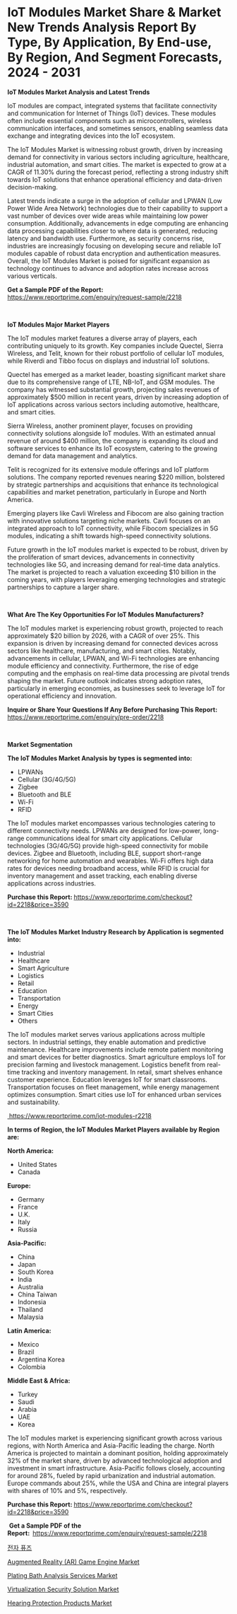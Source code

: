<p><h1>IoT Modules Market Share & Market New Trends Analysis Report By Type, By Application, By End-use, By Region, And Segment Forecasts, 2024 - 2031</h1></p><p><strong>IoT Modules Market Analysis and Latest Trends</strong></p>
<p><p>IoT modules are compact, integrated systems that facilitate connectivity and communication for Internet of Things (IoT) devices. These modules often include essential components such as microcontrollers, wireless communication interfaces, and sometimes sensors, enabling seamless data exchange and integrating devices into the IoT ecosystem. </p><p>The IoT Modules Market is witnessing robust growth, driven by increasing demand for connectivity in various sectors including agriculture, healthcare, industrial automation, and smart cities. The market is expected to grow at a CAGR of 11.30% during the forecast period, reflecting a strong industry shift towards IoT solutions that enhance operational efficiency and data-driven decision-making. </p><p>Latest trends indicate a surge in the adoption of cellular and LPWAN (Low Power Wide Area Network) technologies due to their capability to support a vast number of devices over wide areas while maintaining low power consumption. Additionally, advancements in edge computing are enhancing data processing capabilities closer to where data is generated, reducing latency and bandwidth use. Furthermore, as security concerns rise, industries are increasingly focusing on developing secure and reliable IoT modules capable of robust data encryption and authentication measures. Overall, the IoT Modules Market is poised for significant expansion as technology continues to advance and adoption rates increase across various verticals.</p></p>
<p><strong>Get a Sample PDF of the Report:&nbsp;</strong> <a href="https://www.reportprime.com/enquiry/request-sample/2218">https://www.reportprime.com/enquiry/request-sample/2218</a></p>
<p>&nbsp;</p>
<p><strong>IoT Modules Major Market Players</strong></p>
<p><p>The IoT modules market features a diverse array of players, each contributing uniquely to its growth. Key companies include Quectel, Sierra Wireless, and Telit, known for their robust portfolio of cellular IoT modules, while Riverdi and Tibbo focus on displays and industrial IoT solutions.</p><p>Quectel has emerged as a market leader, boasting significant market share due to its comprehensive range of LTE, NB-IoT, and GSM modules. The company has witnessed substantial growth, projecting sales revenues of approximately $500 million in recent years, driven by increasing adoption of IoT applications across various sectors including automotive, healthcare, and smart cities.</p><p>Sierra Wireless, another prominent player, focuses on providing connectivity solutions alongside IoT modules. With an estimated annual revenue of around $400 million, the company is expanding its cloud and software services to enhance its IoT ecosystem, catering to the growing demand for data management and analytics.</p><p>Telit is recognized for its extensive module offerings and IoT platform solutions. The company reported revenues nearing $220 million, bolstered by strategic partnerships and acquisitions that enhance its technological capabilities and market penetration, particularly in Europe and North America.</p><p>Emerging players like Cavli Wireless and Fibocom are also gaining traction with innovative solutions targeting niche markets. Cavli focuses on an integrated approach to IoT connectivity, while Fibocom specializes in 5G modules, indicating a shift towards high-speed connectivity solutions.</p><p>Future growth in the IoT modules market is expected to be robust, driven by the proliferation of smart devices, advancements in connectivity technologies like 5G, and increasing demand for real-time data analytics. The market is projected to reach a valuation exceeding $10 billion in the coming years, with players leveraging emerging technologies and strategic partnerships to capture a larger share.</p></p>
<p>&nbsp;</p>
<p><strong>What Are The Key Opportunities For IoT Modules Manufacturers?</strong></p>
<p><p>The IoT modules market is experiencing robust growth, projected to reach approximately $20 billion by 2026, with a CAGR of over 25%. This expansion is driven by increasing demand for connected devices across sectors like healthcare, manufacturing, and smart cities. Notably, advancements in cellular, LPWAN, and Wi-Fi technologies are enhancing module efficiency and connectivity. Furthermore, the rise of edge computing and the emphasis on real-time data processing are pivotal trends shaping the market. Future outlook indicates strong adoption rates, particularly in emerging economies, as businesses seek to leverage IoT for operational efficiency and innovation.</p></p>
<p><strong>Inquire or Share Your Questions If Any Before Purchasing This Report:</strong> <a href="https://www.reportprime.com/enquiry/pre-order/2218">https://www.reportprime.com/enquiry/pre-order/2218</a></p>
<p>&nbsp;</p>
<p><strong>Market Segmentation</strong></p>
<p><strong>The IoT Modules Market Analysis by types is segmented into:</strong></p>
<p><ul><li>LPWANs</li><li>Cellular (3G/4G/5G)</li><li>Zigbee</li><li>Bluetooth and BLE</li><li>Wi-Fi</li><li>RFID</li></ul></p>
<p><p>The IoT modules market encompasses various technologies catering to different connectivity needs. LPWANs are designed for low-power, long-range communications ideal for smart city applications. Cellular technologies (3G/4G/5G) provide high-speed connectivity for mobile devices. Zigbee and Bluetooth, including BLE, support short-range networking for home automation and wearables. Wi-Fi offers high data rates for devices needing broadband access, while RFID is crucial for inventory management and asset tracking, each enabling diverse applications across industries.</p></p>
<p><strong>Purchase this Report:&nbsp;</strong><a href="https://www.reportprime.com/checkout?id=2218&price=3590">https://www.reportprime.com/checkout?id=2218&price=3590</a></p>
<p>&nbsp;</p>
<p><strong>The IoT Modules Market Industry Research by Application is segmented into:</strong></p>
<p><ul><li>Industrial</li><li>Healthcare</li><li>Smart Agriculture</li><li>Logistics</li><li>Retail</li><li>Education</li><li>Transportation</li><li>Energy</li><li>Smart Cities</li><li>Others</li></ul></p>
<p><p>The IoT modules market serves various applications across multiple sectors. In industrial settings, they enable automation and predictive maintenance. Healthcare improvements include remote patient monitoring and smart devices for better diagnostics. Smart agriculture employs IoT for precision farming and livestock management. Logistics benefit from real-time tracking and inventory management. In retail, smart shelves enhance customer experience. Education leverages IoT for smart classrooms. Transportation focuses on fleet management, while energy management optimizes consumption. Smart cities use IoT for enhanced urban services and sustainability.</p></p>
<p><a href="https://www.reportprime.com/iot-modules-r2218">&nbsp;https://www.reportprime.com/iot-modules-r2218</a></p>
<p><strong>In terms of Region, the IoT Modules Market Players available by Region are:</strong></p>
<p>
    <p> <strong> North America: </strong>
        <ul>
            <li>United States</li>
            <li>Canada</li>
        </ul>
        </p> 
    <p> <strong> Europe: </strong>
        <ul>
            <li>Germany</li>
            <li>France</li>
            <li>U.K.</li>
            <li>Italy</li>
            <li>Russia</li>
        </ul>
        </p> 
    <p> <strong> Asia-Pacific: </strong>
        <ul>
            <li>China</li>
            <li>Japan</li>
            <li>South Korea</li>
            <li>India</li>
            <li>Australia</li>
            <li>China Taiwan</li>
            <li>Indonesia</li>
            <li>Thailand</li>
            <li>Malaysia</li>
        </ul>
        </p> 
    <p> <strong> Latin America: </strong>
        <ul>
            <li>Mexico</li>
            <li>Brazil</li>
            <li>Argentina Korea</li>
            <li>Colombia</li>
        </ul>
        </p> 
    <p> <strong> Middle East & Africa: </strong>
        <ul>
            <li>Turkey</li>
            <li>Saudi</li>
            <li>Arabia</li>
            <li>UAE</li>
            <li>Korea</li>
        </ul>
    </p>
    </p>
<p><p>The IoT modules market is experiencing significant growth across various regions, with North America and Asia-Pacific leading the charge. North America is projected to maintain a dominant position, holding approximately 32% of the market share, driven by advanced technological adoption and investment in smart infrastructure. Asia-Pacific follows closely, accounting for around 28%, fueled by rapid urbanization and industrial automation. Europe commands about 25%, while the USA and China are integral players with shares of 10% and 5%, respectively.</p></p>
<p><strong>Purchase this Report: </strong><a href="https://www.reportprime.com/checkout?id=2218&price=3590">https://www.reportprime.com/checkout?id=2218&price=3590</a></p>
<p>&nbsp;<strong>Get a Sample PDF of the Report:&nbsp;&nbsp;</strong><a href="https://www.reportprime.com/enquiry/request-sample/2218">https://www.reportprime.com/enquiry/request-sample/2218</a></p>
<p><strong></strong></p>
<p><p><a href="https://medium.com/@aishahocikgt/%EC%A0%84%EC%9E%90-%ED%93%A8%EC%A6%88-%EC%8B%9C%EC%9E%A5-%ED%86%B5%EC%B0%B0%EB%A0%A5-%EC%8B%9C%EC%9E%A5-%EC%A0%9C%ED%92%88-%EB%B0%8F-%EC%A7%80%EC%97%AD-%EB%B6%84%EC%84%9D%EC%9D%B4-2024%EB%85%84%EB%B6%80%ED%84%B0-2031%EB%85%84%EA%B9%8C%EC%A7%80-%EC%98%88%EC%B8%A1%EB%90%98%EC%97%88%EC%8A%B5%EB%8B%88%EB%8B%A4-edf1f6ca17ae?postPublishedType=initial">전자 퓨즈</a></p><p><a href="https://issuu.com/reportprime-2/docs/augmented-reality-ar-game-engine-ma_45659327083f0c">Augmented Reality (AR) Game Engine Market</a></p><p><a href="https://medium.com/@charles.fisher4346/future-ready-strategic-insights-into-the-global-plating-bath-analysis-services-market-2024-2031-c77017a43228">Plating Bath Analysis Services Market</a></p><p><a href="https://medium.com/@clarenceuvalis67867/virtualization-security-solution-market-evolution-global-trends-and-regional-dynamics-2024-2031-d130759ad846">Virtualization Security Solution Market</a></p><p><a href="https://www.linkedin.com/pulse/what-growth-drivers-hearing-protection-products-market-comprehensive-espof?trackingId=14FiOCHkSzOc%2BJ2vgrMirA%3D%3D">Hearing Protection Products Market</a></p></p>